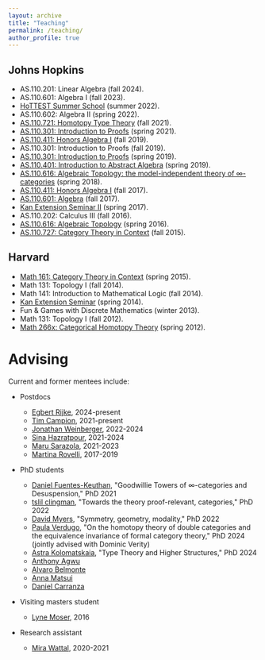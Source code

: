 ```yaml
---
layout: archive
title: "Teaching"
permalink: /teaching/
author_profile: true
---
```


## Johns Hopkins

* AS.110.201: Linear Algebra (fall 2024).
* AS.110.601: Algebra I (fall 2023).
* [HoTTEST Summer School](https://uwo.ca/math/faculty/kapulkin/seminars/hottest_summer_school_2022.html) (summer 2022).
* AS.110.602: Algebra II (spring 2022).
* [AS.110.721: Homotopy Type Theory](https://github.com/emilyriehl/721) (fall 2021).
* [AS.110.301: Introduction to Proofs](https://math.jhu.edu/~eriehl/301/) (spring 2021).
* [AS.110.411: Honors Algebra I](https://math.jhu.edu/~eriehl/411/) (fall 2019).
* AS.110.301: Introduction to Proofs (fall 2019).
* [AS.110.301: Introduction to Proofs](https://math.jhu.edu/~eriehl/301-s19/) (spring 2019).
* [AS.110.401: Introduction to Abstract Algebra](https://math.jhu.edu/~eriehl/401/) (spring 2019).
* [AS.110.616: Algebraic Topology: the model-independent theory of ∞-categories](https://math.jhu.edu/~eriehl/616/) (spring 2018).
* [AS.110.411: Honors Algebra I](https://math.jhu.edu/~eriehl/411-f17/) (fall 2017).
* [AS.110.601: Algebra](https://math.jhu.edu/~eriehl/601/) (fall 2017).
* [Kan Extension Seminar II](https://math.jhu.edu/~eriehl/kanII/) (spring 2017).
* AS.110.202: Calculus III (fall 2016).
* [AS.110.616: Algebraic Topology](https://math.jhu.edu/~eriehl/616-s16/) (spring 2016).
* [AS.110.727: Category Theory in Context](https://math.jhu.edu/~eriehl/727/) (fall 2015). 

## Harvard

* [Math 161: Category Theory in Context](https://math.jhu.edu/~eriehl/161/) (spring 2015).
* Math 131: Topology I (fall 2014).
* Math 141: Introduction to Mathematical Logic (fall 2014).
* [Kan Extension Seminar](https://math.jhu.edu/~eriehl/kan/) (spring 2014). 
* Fun & Games with Discrete Mathematics (winter 2013).
* Math 131: Topology I (fall 2012).
* [Math 266x: Categorical Homotopy Theory](https://math.jhu.edu/~eriehl/266x/) (spring 2012). 


# Advising     

Current and former mentees include:

* Postdocs
    * [Egbert Rijke](https://github.com/EgbertRijke), 2024-present
    * [Tim Campion](http://sites.nd.edu/tcampion/), 2021-present
    * [Jonathan Weinberger](https://johnshopkins.academia.edu/JonathanWeinberger), 2022-2024
    * [Sina Hazratpour](https://sinhp.github.io/), 2021-2024
    * [Maru Sarazola](https://sites.google.com/view/msarazola/home), 2021-2023
    * [Martina Rovelli](https://people.math.umass.edu/~rovelli/), 2017-2019

* PhD students
    * [Daniel Fuentes-Keuthan](https://math.jhu.edu/~dfuente6/), "Goodwillie Towers of ∞-categories and Desuspension," PhD 2021
    * [tslil clingman](https://tslil.xyz/), "Towards the theory proof-relevant, categories," PhD 2022
    * [David Myers](http://davidjaz.com/), "Symmetry, geometry, modality," PhD 2022
    * [Paula Verdugo](https://paula-verdugo.github.io/), "On the homotopy theory of double categories and the equivalence invariance of formal category theory," PhD 2024 (jointly advised with Dominic Verity)
    * [Astra Kolomatskaia](https://www.math.stonybrook.edu/cards/kolomatskaiaastra.html), "Type Theory and Higher Structures," PhD 2024
    * [Anthony Agwu](https://mathematics.jhu.edu/people/graduate-students/)
    * [Alvaro Belmonte](https://mathematics.jhu.edu/people/graduate-students/)
    * [Anna Matsui](https://mathematics.jhu.edu/people/graduate-students/)
    * [Daniel Carranza](https://daniel-carranza.github.io/)    

* Visiting masters student
    * [Lyne Moser](https://lynemoser.com/), 2016
    
* Research assistant
    * [Mira Wattal](https://www.linkedin.com/in/mira-wattal-351055135), 2020-2021
